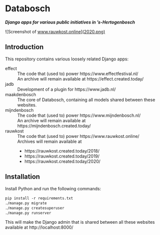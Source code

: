 # Databosch

***Django apps for various public initiatives in ’s-Hertogenbosch***

![Screenshot of www.rauwkost.online](2020.png)

## Introduction

This repository contains various loosely related Django apps:

<dl>
  <dt>effect</dt>
  <dd>The code that (used to) power https://www.effectfestival.nl/<br>
  An archive will remain available at https://effect.created.today/</dd>
  <dt>jadb</dt>
  <dd>Development of a plugin for https://www.jadb.nl/</dd>
  <dt>maakdenbosch</dt>
  <dd>The core of Databosch, containing all models shared between these websites.</dd>
  <dt>mijndenbosch</dt>
  <dd>The code that (used to) power https://www.mijndenbosch.nl/<br>
  An archive will remain available at https://mijndenbosch.created.today/</dd>
  <dt>rauwkost</dt>
  <dd>The code that (used to) power https://www.rauwkost.online/<br>
  Archives will remain available at
  <ul>
    <li>https://rauwkost.created.today/2018/
    <li>https://rauwkost.created.today/2019/
    <li>https://rauwkost.created.today/2020/
  </ul></dd>
</dl>

## Installation

Install Python and run the following commands:

    pip install -r requirements.txt
    ./manage.py migrate
    ./manage.py createsuperuser
    ./manage.py runserver

This will make the Django admin that is shared between all these
websites available at http://localhost:8000/
